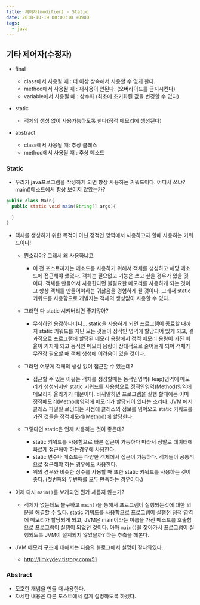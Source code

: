 ```yaml
---
title: 제어자(modifier) - Static
date: 2018-10-19 00:00:10 +0900
tags:
  - java
---
```

## 기타 제어자(수정자)
- final
  - class에서 사용될 때 : 더 이상 상속해서 사용할 수 없게 한다.
  - method에서 사용될 때 : 재사용이 안된다. (오버라이드를 금지시킨다)
  - variable에서 사용될 때 : 상수화 (최초에 초기화된 값을 변경할 수 없다)

- static
  - 객체의 생성 없이 사용가능하도록 한다(정적 메모리에 생성된다)

- abstract
  - class에서 사용될 때: 추상 클래스
  - method에서 사용될 때 : 추상 메소드


### Static
- 우리가 java프로그램을 작성하게 되면 항상 사용하는 키워드이다. 어디서 쓰냐? main()메소드에서 항상 보이지 않았는가?

```java
public class Main{
  public static void main(String[] args){

  }
}
```

- 객체를 생성하기 위한 목적이 아닌 정적인 영역에서 사용하고자 할때 사용하는 키워드이다!
  - 뭔소리야? 그래서 왜 사용하냐고
    - 이 전 포스트까지는 메소드를 사용하기 위해서 객체를 생성하고 해당 메소드에 접근해야 했었다. 객체는 필요없고 기능은 쓰고 싶을 경우가 있을 것 이다. 객체를 만들어서 사용한다면 불필요한 메모리를 사용하게 되는 것이고 항상 객체를 만들어야하는 귀찮음을 경험하게 될 것이다. 그래서 static 키워드를 사용함으로 개발자는 객체의 생성없이 사용할 수 있다.
  
  - 그러면 다 static 시켜버리면 좋지않아?
    - 무식하면 용감하다더니... static을 사용하게 되면 프로그램이 종료할 때까지 static 키워드를 지닌 모든 것들이 정적인 영역에 할당되어 있게 되고, 결과적으로 프로그램에 할당된 메모리 용량에서 정적 메모리 용량이 가진 비율이 커지게 되고 동적인 메모리 용량이 상대적으로 줄어들게 되어 객체가 무진장 필요할 때 객체 생성에 어려움이 있을 것이다.
  
  - 그러면 어떻게 객체의 생성 없이 접근할 수 있는데?
    - 접근할 수 있는 이유는 객체를 생성할때는 동적인영역(Heap)영역에 메모리가 생성되지만 static 키워드를 사용함으로 정적인영역(Method)영역에 메모리가 올라가기 때문이다. 바꿔말하면 프로그램을 실행 할때에는 이미 정적메모리(Method)영역에 메모리가 할당되어 있다는 소리다. JVM 에서 클래스 파일일 로딩되는 시점에 클래스의 정보를 읽어오고 static 키워드를 가진 것들을 정적메모리(Method)에 할당한다.

  - 그렇다면 static은 언제 사용하는 것이 좋은데?
    - static 키워드를 사용함으로 빠른 접근이 가능하다 따라서 정말로 데이터에 빠르게 접근해야 하는경우에 사용한다.
    - static 변수나 메소드는 다양한 객체에서 접근이 가능하다. 객체들이 공통적으로 접근해야 하는 경우에도 사용한다.
    - 위의 경우와 비슷한 상수를 사용할 때 또한 static 키워드를 사용하는 것이 좋다. (첫번째와 두번째를 모두 만족하는 경우이다.)

- 이제 다시 `main()`를 보게되면 뭔가 새롭지 않는가?
  - 객체가 없는데도 불구하고 `main()`을 통해서 프로그램이 실행되는것에 대한 의문을 해결할 수 있다. static 키워드를 사용함으로 프로그램이 실행전 정적 영역에 메모리가 할당되게 되고, JVM은 main이라는 이름을 가진 메소드를 호출함으로 프로그램이 실행이 되었던 것이다. 아마 `main()`을 찾아가서 프로그램이 실행되도록 JVM이 설계되지 않았을까? 하는 추측을 해본다.

- JVM 메모리 구조에 대해서는 다음의 블로그에서 설명이 잘나와있다.
  - http://limkydev.tistory.com/51

### Abstract
- 모호한 개념을 만들 때 사용한다.
- 자세한 내용은 다른 포스트에서 길게 설명하도록 하겠다.
